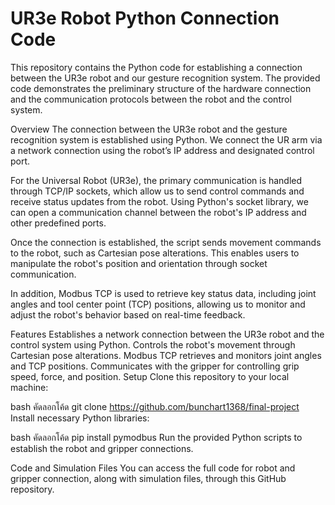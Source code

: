 # UR3e Robot Python Connection Code
This repository contains the Python code for establishing a connection between the UR3e robot and our gesture recognition system. The provided code demonstrates the preliminary structure of the hardware connection and the communication protocols between the robot and the control system.

Overview
The connection between the UR3e robot and the gesture recognition system is established using Python. We connect the UR arm via a network connection using the robot’s IP address and designated control port.

For the Universal Robot (UR3e), the primary communication is handled through TCP/IP sockets, which allow us to send control commands and receive status updates from the robot. Using Python's socket library, we can open a communication channel between the robot's IP address and other predefined ports.

Once the connection is established, the script sends movement commands to the robot, such as Cartesian pose alterations. This enables users to manipulate the robot's position and orientation through socket communication.

In addition, Modbus TCP is used to retrieve key status data, including joint angles and tool center point (TCP) positions, allowing us to monitor and adjust the robot's behavior based on real-time feedback.

Features
Establishes a network connection between the UR3e robot and the control system using Python.
Controls the robot's movement through Cartesian pose alterations.
Modbus TCP retrieves and monitors joint angles and TCP positions.
Communicates with the gripper for controlling grip speed, force, and position.
Setup
Clone this repository to your local machine:

bash
คัดลอกโค้ด
git clone https://github.com/bunchart1368/final-project
Install necessary Python libraries:

bash
คัดลอกโค้ด
pip install pymodbus
Run the provided Python scripts to establish the robot and gripper connections.

Code and Simulation Files
You can access the full code for robot and gripper connection, along with simulation files, through this GitHub repository.

